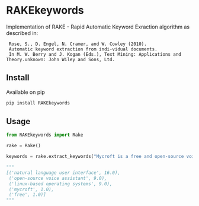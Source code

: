 # RAKEkeywords

Implementation of RAKE - Rapid Automatic Keyword Exraction algorithm as described in:
 
     Rose, S., D. Engel, N. Cramer, and W. Cowley (2010).
     Automatic keyword extraction from indi-vidual documents.
     In M. W. Berry and J. Kogan (Eds.), Text Mining: Applications and Theory.unknown: John Wiley and Sons, Ltd.

  
## Install

Available on pip

```bash
pip install RAKEkeywords
```

## Usage

```python
from RAKEkeywords import Rake

rake = Rake()

keywords = rake.extract_keywords("Mycroft is a free and open-source voice assistant for Linux-based operating systems that uses a natural language user interface")

"""
[('natural language user interface', 16.0),
 ('open-source voice assistant', 9.0),
 ('linux-based operating systems', 9.0),
 ('mycroft', 1.0),
 ('free', 1.0)]
"""

```
